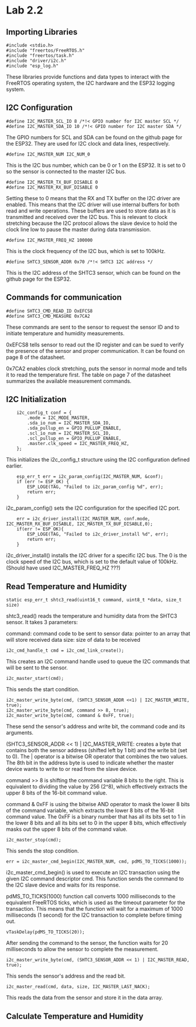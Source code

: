 # Lab 2.2
## Importing Libraries
```
#include <stdio.h>
#include "freertos/FreeRTOS.h"
#include "freertos/task.h"
#include "driver/i2c.h"
#include "esp_log.h"
```
These libraries provide functions and data types to interact with the FreeRTOS operating system, the I2C hardware and the ESP32 logging system.

## I2C Configuration
```
#define I2C_MASTER_SCL_IO 8 /*!< GPIO number for I2C master SCL */
#define I2C_MASTER_SDA_IO 10 /*!< GPIO number for I2C master SDA */
```
The GPIO numbers for SCL and SDA can be found on the github page for the ESP32. They are used for I2C clock and data lines, respectively.
```
#define I2C_MASTER_NUM I2C_NUM_0
```
This is the I2C bus number, which can be 0 or 1 on the ESP32. It is set to 0 so the sensor is connected to the master I2C bus.
```
#define I2C_MASTER_TX_BUF_DISABLE 0
#define I2C_MASTER_RX_BUF_DISABLE 0
```
Setting these to 0 means that the RX and TX buffer on the I2C driver are enabled. This means that the I2C driver will use internal buffers for both read and write operations. These buffers are used to store data as it is transmitted and received over the I2C bus. This is relevant to clock stretching because the I2C protocol allows the slave device to hold the clock line low to pause the master during data transmission.
```
#define I2C_MASTER_FREQ_HZ 100000
```
This is the clock frequency of the I2C bus, which is set to 100kHz.
```
#define SHTC3_SENSOR_ADDR 0x70 /*!< SHTC3 12C address */
```
This is the I2C address of the SHTC3 sensor, which can be found on the github page for the ESP32.

## Commands for communication
```
#define SHTC3_CMD_READ_ID OxEFCS8
#define SHTC3_CMD_MEASURE 0x7CA2
```
These commands are sent to the sensor to request the sensor ID and to initiate temperature and humidity measurements.

0xEFCS8 tells sensor to read out the ID register and can be sued to verify the presence of the sensor and proper communication. It can be found on page 8 of the datasheet.

0x7CA2 enables clock stretching, puts the sensor in normal mode and tells it to read the temperature first. The table on page 7 of the datasheet summarizes the available measurement commands.

## I2C Initialization
```
    i2c_config_t conf = {
        .mode = I2C_MODE_MASTER,
        .sda_io_num = I2C_MASTER_SDA_IO,
        .sda_pullup_en = GPIO_PULLUP_ENABLE,
        .scl_io_num = I2C_MASTER_SCL_IO,
        .scl_pullup_en = GPIO_PULLUP_ENABLE,
        .master.clk_speed = I2C_MASTER_FREQ_HZ,
    };
```
This initializes the i2c_config_t structure using the I2C configuration defined earlier.
```
    esp_err_t err = i2c_param_config(I2C_MASTER_NUM, &conf);
    if (err != ESP_OK) {
        ESP_LOGE(TAG, "Failed to i2c_param_config %d", err);
        return err;
    }
```
i2c_param_config() sets the I2C configuration for the specified I2C port. 
```
    err = i2c_driver_install(I2C_MASTER_NUM, conf.mode, I2C_MASTER_RX_BUF_DISABLE, I2C_MASTER_TX_BUF_DISABLE,0);
    if(err != ESP_OK){
        ESP_LOGE(TAG, "Failed to i2c_driver_install %d", err);
        return err;
    }

```
i2c_driver_install() installs the I2C driver for a specific I2C bus. The 0 is the clock speed of the I2C bus, which is set to the default value of 100kHz. (Should have used I2C_MASTER_FREQ_HZ ???)

## Read Temperature and Humidity
```
static esp_err_t shtc3_read(uint16_t command, uint8_t *data, size_t size)
```
shtc3_read() reads the temperature and humidity data from the SHTC3 sensor. It takes 3 parameters:

command: command code to be sent to sensor
data: pointer to an array that will store received data
size: size of data to be received

```
i2c_cmd_handle_t cmd = i2c_cmd_link_create();
```
This creates an I2C command handle used to queue the I2C commands that will be sent to the sensor.
```
i2c_master_start(cmd);
```
This sends the start condition.
```
i2c_master_write_byte(cmd, (SHTC3_SENSOR_ADDR <<1) | I2C_MASTER_WRITE, true);
i2c_master_write_byte(cmd, command >> 8, true);
i2c_master_write_byte(cmd, command & 0xFF, true);
```
These send the sensor's address and write bit, the command code and its arguments.

(SHTC3_SENSOR_ADDR << 1) | I2C_MASTER_WRITE: creates a byte that contains both the sensor address (shifted left by 1 bit) and the write bit (set to 0). The | operator is a bitwise OR operator that combines the two values. The 8th bit in the address byte is used to indicate whether the master device wants to write to or read from the slave device.

command >> 8 is shifting the command variable 8 bits to the right. This is equivalent to dividing the value by 256 (2^8), which effectively extracts the upper 8 bits of the 16-bit command value.

command & 0xFF is using the bitwise AND operator to mask the lower 8 bits of the command variable, which extracts the lower 8 bits of the 16-bit command value. The 0xFF is a binary number that has all its bits set to 1 in the lower 8 bits and all its bits set to 0 in the upper 8 bits, which effectively masks out the upper 8 bits of the command value.
```
i2c_master_stop(cmd);
```
This sends the stop condition.
```
err = i2c_master_cmd_begin(I2C_MASTER_NUM, cmd, pdMS_TO_TICKS(1000));
```
i2c_master_cmd_begin() is used to execute an I2C transaction using the given I2C command descriptor cmd. This function sends the command to the I2C slave device and waits for its response.

pdMS_TO_TICKS(1000) function call converts 1000 milliseconds to the equivalent FreeRTOS ticks, which is used as the timeout parameter for the transaction. This means that the function will wait for a maximum of 1000 milliseconds (1 second) for the I2C transaction to complete before timing out.
```
vTaskDelay(pdMS_TO_TICKS(20));
```
After sending the command to the sensor, the function waits for 20 milliseconds to allow the sensor to complete the measurement.
```
i2c_master_write_byte(cmd, (SHTC3_SENSOR_ADDR << 1) | I2C_MASTER_READ, true);
```
This sends the sensor's address and the read bit.
```
i2c_master_read(cmd, data, size, I2C_MASTER_LAST_NACK);
```
This reads the data from the sensor and store it in the data array.

## Calculate Temperature and Humidity

